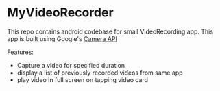 # MyVideoRecorder 

This repo contains android codebase for small VideoRecording app. This app is built using Google's 
<a href="https://developer.android.com/guide/topics/media/camera">Camera API</a><br>

Features:
- Capture a video for specified duration
- display a list of previously recorded videos from same app
- play video in full screen on tapping video card
